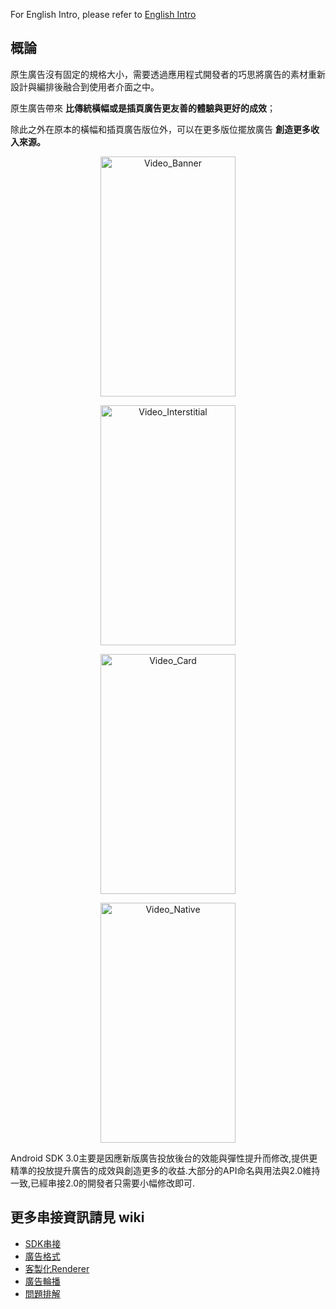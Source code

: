 For English Intro, please refer to [English Intro](https://github.com/VMFive/android-sdk-3.0/wiki)

## 概論
原生廣告沒有固定的規格大小，需要透過應用程式開發者的巧思將廣告的素材重新設計與編排後融合到使用者介面之中。

原生廣告帶來 **比傳統橫幅或是插頁廣告更友善的體驗與更好的成效**；

除此之外在原本的橫幅和插頁廣告版位外，可以在更多版位擺放廣告 **創造更多收入來源。**

<p align="center">
<img src="https://github.com/applauseadn/android-sdk-3.0/blob/master/images/Video_Banner.png?raw=true" alt="Video_Banner" width="216" height="384">
</p>
<p align="center">
<img src="https://github.com/applauseadn/android-sdk-3.0/blob/master/images/Video_Interstitial.png?raw=true" alt="Video_Interstitial" width="216" height="384">
</p>
</p>
<p align="center">
<img src="https://github.com/applauseadn/android-sdk-3.0/blob/master/images/Video_Card.png?raw=true" alt="Video_Card" width="216" height="384">
</p>
</p>
<p align="center">
<img src="https://github.com/applauseadn/android-sdk-3.0/blob/master/images/Video_Native.png?raw=true" alt="Video_Native" width="216" height="384">
</p>

Android SDK 3.0主要是因應新版廣告投放後台的效能與彈性提升而修改,提供更精準的投放提升廣告的成效與創造更多的收益.大部分的API命名與用法與2.0維持一致,已經串接2.0的開發者只需要小幅修改即可.

## 更多串接資訊請見 wiki
* [SDK串接](https://github.com/VMFive/android-sdk-3.0/wiki/1.-%E5%B0%8E%E5%85%A5SDK)
* [廣告格式](https://github.com/VMFive/android-sdk-3.0/wiki/2.-%E5%BB%A3%E5%91%8A%E6%A0%BC%E5%BC%8F)
* [客製化Renderer](https://github.com/VMFive/android-sdk-3.0/wiki/3.-%E5%AE%A2%E8%A3%BD%E5%8C%96Renderer)
* [廣告輪播](https://github.com/VMFive/android-sdk-3.0/wiki/4.-%E8%BC%AA%E6%92%AD(Mediation))
* [問題排解](https://github.com/VMFive/android-sdk-3.0/wiki/5.-%E5%95%8F%E9%A1%8C%E6%8E%92%E8%A7%A3)



